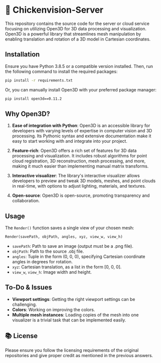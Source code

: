 # 🐔 Chickenvision-Server

This repository contains the source code for the server or cloud service focusing on utilizing Open3D for 3D data processing and visualization. Open3D is a powerful library that streamlines mesh manipulation by enabling translation and rotation of a 3D model in Cartesian coordinates.

## Installation

Ensure you have Python 3.8.5 or a compatible version installed. Then, run the following command to install the required packages:

```bash
pip install -r requirements.txt
```

Or, you can manually install Open3D with your preferred package manager:

```bash
pip install open3d==0.11.2
```

## Why Open3D?

1. **Ease of integration with Python**: Open3D is an accessible library for developers with varying levels of expertise in computer vision and 3D processing. Its Pythonic syntax and extensive documentation make it easy to start working with and integrate into your project.

2. **Feature-rich**: Open3D offers a rich set of features for 3D data processing and visualization. It includes robust algorithms for point cloud registration, 3D reconstruction, mesh processing, and more, making it much easier than implementing manual matrix transforms.

3. **Interactive visualizer**: The library's interactive visualizer allows developers to preview and tweak 3D models, meshes, and point clouds in real-time, with options to adjust lighting, materials, and textures.

4. **Open-source**: Open3D is open-source, promoting transparency and collaboration.

## Usage

The `Render()` function saves a single view of your chosen mesh:

```python
Render(savePath, objPath, angles, xyz, view_w, view_h)
```

- `savePath`: Path to save an image (output must be a .png file).
- `objPath`: Path to the source .obj file.
- `angles`: Tuple in the form (0, 0, 0), specifying Cartesian coordinate angles in degrees for rotation.
- `xyz`: Cartesian translation, as a list in the form [0, 0, 0].
- `view_w`, `view_h`: Image width and height.

## To-Do & Issues

- **Viewport settings**: Getting the right viewport settings can be challenging.
- **Colors**: Working on improving the colors.
- **Multiple mesh instances**: Loading copies of the mesh into one visualizer is a trivial task that can be implemented easily.

## 📚 License

Please ensure you follow the licensing requirements of the original repositories and give proper credit as mentioned in the previous answers.
